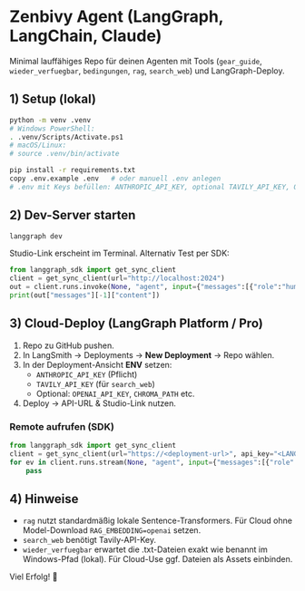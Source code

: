 # Zenbivy Agent (LangGraph, LangChain, Claude)

Minimal lauffähiges Repo für deinen Agenten mit Tools (`gear_guide`, `wieder_verfuegbar`, `bedingungen`, `rag`, `search_web`)
und LangGraph-Deploy.

## 1) Setup (lokal)

```bash
python -m venv .venv
# Windows PowerShell:
. .venv/Scripts/Activate.ps1
# macOS/Linux:
# source .venv/bin/activate

pip install -r requirements.txt
copy .env.example .env   # oder manuell .env anlegen
# .env mit Keys befüllen: ANTHROPIC_API_KEY, optional TAVILY_API_KEY, OPENAI_API_KEY etc.
```

## 2) Dev-Server starten

```bash
langgraph dev
```

Studio-Link erscheint im Terminal. Alternativ Test per SDK:

```python
from langgraph_sdk import get_sync_client
client = get_sync_client(url="http://localhost:2024")
out = client.runs.invoke(None, "agent", input={"messages":[{"role":"human","content":"Sag Hallo"}]})
print(out["messages"][-1]["content"])
```

## 3) Cloud-Deploy (LangGraph Platform / Pro)

1. Repo zu GitHub pushen.
2. In LangSmith → Deployments → **New Deployment** → Repo wählen.
3. In der Deployment-Ansicht **ENV** setzen:
   - `ANTHROPIC_API_KEY` (Pflicht)
   - `TAVILY_API_KEY` (für `search_web`)
   - Optional: `OPENAI_API_KEY`, `CHROMA_PATH` etc.
4. Deploy → API-URL & Studio-Link nutzen.

### Remote aufrufen (SDK)

```python
from langgraph_sdk import get_sync_client
client = get_sync_client(url="https://<deployment-url>", api_key="<LANGSMITH_API_KEY>")
for ev in client.runs.stream(None, "agent", input={"messages":[{"role":"human","content":"Sag Hallo"}]}, stream_mode="messages-tuple"):
    pass
```

## 4) Hinweise
- `rag` nutzt standardmäßig lokale Sentence-Transformers. Für Cloud ohne Model-Download `RAG_EMBEDDING=openai` setzen.
- `search_web` benötigt Tavily-API-Key.
- `wieder_verfuegbar` erwartet die .txt-Dateien exakt wie benannt im Windows-Pfad (lokal). Für Cloud-Use ggf. Dateien als Assets einbinden.

Viel Erfolg! 🎒

